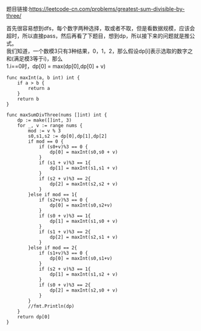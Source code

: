 题目链接:<https://leetcode-cn.com/problems/greatest-sum-divisible-by-three/>  

首先很容易想到dfs，每个数字两种选择，取或者不取，但是看数据规模，应该会超时，所以直接pass，然后再看了下题目，想到dp，所以接下来的问题就是推公式。  
我们知道，一个数模3只有3种结果，0，1，2，那么假设dp[i]表示选取的数字之和(满足模3等于i)，那么  
1.i==0时，dp[0] = max(dp[0],dp[0] + v)

```
func maxInt(a, b int) int {
	if a > b {
		return a
	}
	return b
}

func maxSumDivThree(nums []int) int {
	dp := make([]int, 3)
	for _, v := range nums {
		mod := v % 3
		s0,s1,s2 := dp[0],dp[1],dp[2]
		if mod == 0 {
			if (s0+v)%3 == 0 {
				dp[0] = maxInt(s0,s0 + v)
			}
			if (s1 + v)%3 == 1{
				dp[1] = maxInt(s1,s1 + v)
			}
			if (s2 + v)%3 == 2{
				dp[2] = maxInt(s2,s2 + v)
			}
		}else if mod == 1{
			if (s2+v)%3 == 0 {
				dp[0] = maxInt(s0,s2+v)
			}
			if (s0 + v)%3 == 1{
				dp[1] = maxInt(s1,s0 + v)
			}
			if (s1 + v)%3 == 2{
				dp[2] = maxInt(s2,s1 + v)
			}
		}else if mod == 2{
			if (s1+v)%3 == 0 {
				dp[0] = maxInt(s0,s1+v)
			}
			if (s2 + v)%3 == 1{
				dp[1] = maxInt(s1,s2 + v)
			}
			if (s0 + v)%3 == 2{
				dp[2] = maxInt(s2,s0 + v)
			}
		}
		//fmt.Println(dp)
	}
	return dp[0]
}
```